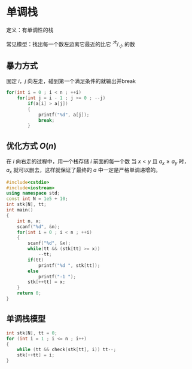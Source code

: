 # 单调栈

<p>定义：有单调性的栈</p>

常见模型：找出每一个数左边离它最近的比它 $^大/_小$ 的数
## 暴力方式
固定 $i$，$j$ 向左走，碰到第一个满足条件的就输出并break
```cpp
for(int i = 0 ; i < n ; ++i)
    for(int j = i - 1 ; j >= 0 ; --j)
        if(a[i] > a[j])
        {
            printf("%d", a[j]);
            break;
        }
```
## 优化方式 $O(n)$
在 $i$ 向右走的过程中，用一个栈存储 $i$ 前面的每一个数
当 $x<y$ 且 $a_x \ge a_y$ 时，$a_x$ 就可以删去，这样就保证了最终的 $a$ 中一定是严格单调递增的。
```cpp
#include<cstdio>
#include<iostream>
using namespace std;
const int N = 1e5 + 10;
int stk[N], tt;
int main()
{
    int n, x;
    scanf("%d", &n);
    for(int i = 0 ; i < n ; ++i)
    {
        scanf("%d", &x);
        while(tt && (stk[tt] >= x))
            --tt;
        if(tt)
            printf("%d ", stk[tt]);
        else
            printf("-1 ");
        stk[++tt] = x;
    }
    return 0;
}
```
## 单调栈模型
```cpp
int stk[N], tt = 0;
for (int i = 1 ; i <= n ; i++)
{
	while (tt && check(stk[tt], i)) tt--;
	stk[++tt] = i;
}
```